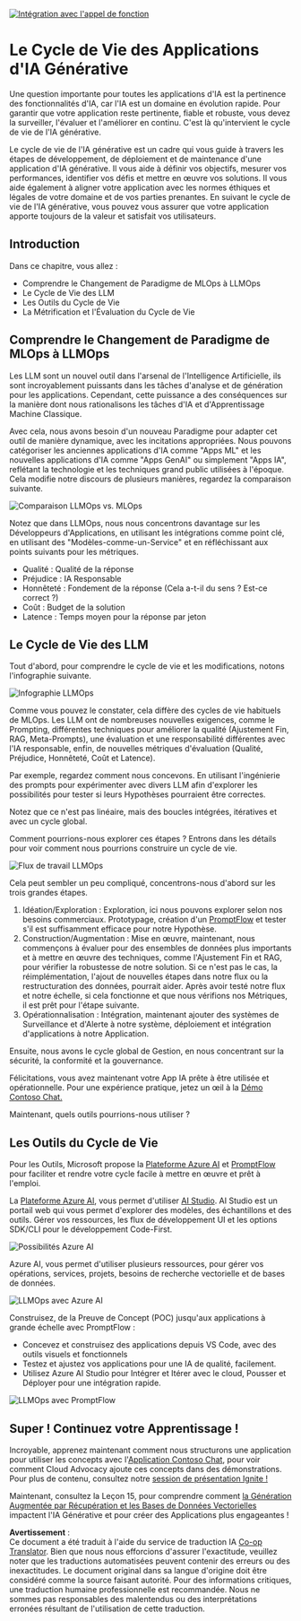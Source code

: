 <!--
CO_OP_TRANSLATOR_METADATA:
{
  "original_hash": "27a5347a5022d5ef0a72ab029b03526a",
  "translation_date": "2025-05-19T23:17:58+00:00",
  "source_file": "14-the-generative-ai-application-lifecycle/README.md",
  "language_code": "fr"
}
-->
[![Intégration avec l'appel de fonction](../../../translated_images/14-lesson-banner.0b85d0b37979269e80a18bb1e758e1ccca0a2195b426a0af666c8ad14aee60b0.fr.png)](https://aka.ms/gen-ai-lesson14-gh?WT.mc_id=academic-105485-koreyst)

# Le Cycle de Vie des Applications d'IA Générative

Une question importante pour toutes les applications d'IA est la pertinence des fonctionnalités d'IA, car l'IA est un domaine en évolution rapide. Pour garantir que votre application reste pertinente, fiable et robuste, vous devez la surveiller, l'évaluer et l'améliorer en continu. C'est là qu'intervient le cycle de vie de l'IA générative.

Le cycle de vie de l'IA générative est un cadre qui vous guide à travers les étapes de développement, de déploiement et de maintenance d'une application d'IA générative. Il vous aide à définir vos objectifs, mesurer vos performances, identifier vos défis et mettre en œuvre vos solutions. Il vous aide également à aligner votre application avec les normes éthiques et légales de votre domaine et de vos parties prenantes. En suivant le cycle de vie de l'IA générative, vous pouvez vous assurer que votre application apporte toujours de la valeur et satisfait vos utilisateurs.

## Introduction

Dans ce chapitre, vous allez :

- Comprendre le Changement de Paradigme de MLOps à LLMOps
- Le Cycle de Vie des LLM
- Les Outils du Cycle de Vie
- La Métrification et l'Évaluation du Cycle de Vie

## Comprendre le Changement de Paradigme de MLOps à LLMOps

Les LLM sont un nouvel outil dans l'arsenal de l'Intelligence Artificielle, ils sont incroyablement puissants dans les tâches d'analyse et de génération pour les applications. Cependant, cette puissance a des conséquences sur la manière dont nous rationalisons les tâches d'IA et d'Apprentissage Machine Classique.

Avec cela, nous avons besoin d'un nouveau Paradigme pour adapter cet outil de manière dynamique, avec les incitations appropriées. Nous pouvons catégoriser les anciennes applications d'IA comme "Apps ML" et les nouvelles applications d'IA comme "Apps GenAI" ou simplement "Apps IA", reflétant la technologie et les techniques grand public utilisées à l'époque. Cela modifie notre discours de plusieurs manières, regardez la comparaison suivante.

![Comparaison LLMOps vs. MLOps](../../../translated_images/01-llmops-shift.82d7bf6eb2d98a01e35f234df654e9aa4ebec89792f274695a5da8dc3f388084.fr.png)

Notez que dans LLMOps, nous nous concentrons davantage sur les Développeurs d'Applications, en utilisant les intégrations comme point clé, en utilisant des "Modèles-comme-un-Service" et en réfléchissant aux points suivants pour les métriques.

- Qualité : Qualité de la réponse
- Préjudice : IA Responsable
- Honnêteté : Fondement de la réponse (Cela a-t-il du sens ? Est-ce correct ?)
- Coût : Budget de la solution
- Latence : Temps moyen pour la réponse par jeton

## Le Cycle de Vie des LLM

Tout d'abord, pour comprendre le cycle de vie et les modifications, notons l'infographie suivante.

![Infographie LLMOps](../../../translated_images/02-llmops.287de964b5ce9577678b7f053efb3a3c92adf0852c882c5bae94c11b7563e4db.fr.png)

Comme vous pouvez le constater, cela diffère des cycles de vie habituels de MLOps. Les LLM ont de nombreuses nouvelles exigences, comme le Prompting, différentes techniques pour améliorer la qualité (Ajustement Fin, RAG, Meta-Prompts), une évaluation et une responsabilité différentes avec l'IA responsable, enfin, de nouvelles métriques d'évaluation (Qualité, Préjudice, Honnêteté, Coût et Latence).

Par exemple, regardez comment nous concevons. En utilisant l'ingénierie des prompts pour expérimenter avec divers LLM afin d'explorer les possibilités pour tester si leurs Hypothèses pourraient être correctes.

Notez que ce n'est pas linéaire, mais des boucles intégrées, itératives et avec un cycle global.

Comment pourrions-nous explorer ces étapes ? Entrons dans les détails pour voir comment nous pourrions construire un cycle de vie.

![Flux de travail LLMOps](../../../translated_images/03-llm-stage-flows.f3b87c210c1fe37084a7b7408877ff1688e2dc565694789820ec259e76d4ed05.fr.png)

Cela peut sembler un peu compliqué, concentrons-nous d'abord sur les trois grandes étapes.

1. Idéation/Exploration : Exploration, ici nous pouvons explorer selon nos besoins commerciaux. Prototypage, création d'un [PromptFlow](https://microsoft.github.io/promptflow/index.html?WT.mc_id=academic-105485-koreyst) et tester s'il est suffisamment efficace pour notre Hypothèse.
2. Construction/Augmentation : Mise en œuvre, maintenant, nous commençons à évaluer pour des ensembles de données plus importants et à mettre en œuvre des techniques, comme l'Ajustement Fin et RAG, pour vérifier la robustesse de notre solution. Si ce n'est pas le cas, la réimplémentation, l'ajout de nouvelles étapes dans notre flux ou la restructuration des données, pourrait aider. Après avoir testé notre flux et notre échelle, si cela fonctionne et que nous vérifions nos Métriques, il est prêt pour l'étape suivante.
3. Opérationnalisation : Intégration, maintenant ajouter des systèmes de Surveillance et d'Alerte à notre système, déploiement et intégration d'applications à notre Application.

Ensuite, nous avons le cycle global de Gestion, en nous concentrant sur la sécurité, la conformité et la gouvernance.

Félicitations, vous avez maintenant votre App IA prête à être utilisée et opérationnelle. Pour une expérience pratique, jetez un œil à la [Démo Contoso Chat.](https://nitya.github.io/contoso-chat/?WT.mc_id=academic-105485-koreys)

Maintenant, quels outils pourrions-nous utiliser ?

## Les Outils du Cycle de Vie

Pour les Outils, Microsoft propose la [Plateforme Azure AI](https://azure.microsoft.com/solutions/ai/?WT.mc_id=academic-105485-koreys) et [PromptFlow](https://microsoft.github.io/promptflow/index.html?WT.mc_id=academic-105485-koreyst) pour faciliter et rendre votre cycle facile à mettre en œuvre et prêt à l'emploi.

La [Plateforme Azure AI](https://azure.microsoft.com/solutions/ai/?WT.mc_id=academic-105485-koreys), vous permet d'utiliser [AI Studio](https://ai.azure.com/?WT.mc_id=academic-105485-koreys). AI Studio est un portail web qui vous permet d'explorer des modèles, des échantillons et des outils. Gérer vos ressources, les flux de développement UI et les options SDK/CLI pour le développement Code-First.

![Possibilités Azure AI](../../../translated_images/04-azure-ai-platform.bf903e8cdf00f73896d804bd8e6bea62f5280498c998271bd5629c1efa8b466f.fr.png)

Azure AI, vous permet d'utiliser plusieurs ressources, pour gérer vos opérations, services, projets, besoins de recherche vectorielle et de bases de données.

![LLMOps avec Azure AI](../../../translated_images/05-llm-azure-ai-prompt.dc29c0d74b1dd939f7c6cbf28b1fee54b9a846ba04d4068c40134e2627cb7232.fr.png)

Construisez, de la Preuve de Concept (POC) jusqu'aux applications à grande échelle avec PromptFlow :

- Concevez et construisez des applications depuis VS Code, avec des outils visuels et fonctionnels
- Testez et ajustez vos applications pour une IA de qualité, facilement.
- Utilisez Azure AI Studio pour Intégrer et Itérer avec le cloud, Pousser et Déployer pour une intégration rapide.

![LLMOps avec PromptFlow](../../../translated_images/06-llm-promptflow.8f0a6fcbea793a042a3db89ca1db1aa8fd540526958c97b5e894748fb4a87edd.fr.png)

## Super ! Continuez votre Apprentissage !

Incroyable, apprenez maintenant comment nous structurons une application pour utiliser les concepts avec l'[Application Contoso Chat](https://nitya.github.io/contoso-chat/?WT.mc_id=academic-105485-koreyst), pour voir comment Cloud Advocacy ajoute ces concepts dans des démonstrations. Pour plus de contenu, consultez notre [session de présentation Ignite !
](https://www.youtube.com/watch?v=DdOylyrTOWg)

Maintenant, consultez la Leçon 15, pour comprendre comment [la Génération Augmentée par Récupération et les Bases de Données Vectorielles](../15-rag-and-vector-databases/README.md?WT.mc_id=academic-105485-koreyst) impactent l'IA Générative et pour créer des Applications plus engageantes !

**Avertissement** :  
Ce document a été traduit à l'aide du service de traduction IA [Co-op Translator](https://github.com/Azure/co-op-translator). Bien que nous nous efforcions d'assurer l'exactitude, veuillez noter que les traductions automatisées peuvent contenir des erreurs ou des inexactitudes. Le document original dans sa langue d'origine doit être considéré comme la source faisant autorité. Pour des informations critiques, une traduction humaine professionnelle est recommandée. Nous ne sommes pas responsables des malentendus ou des interprétations erronées résultant de l'utilisation de cette traduction.